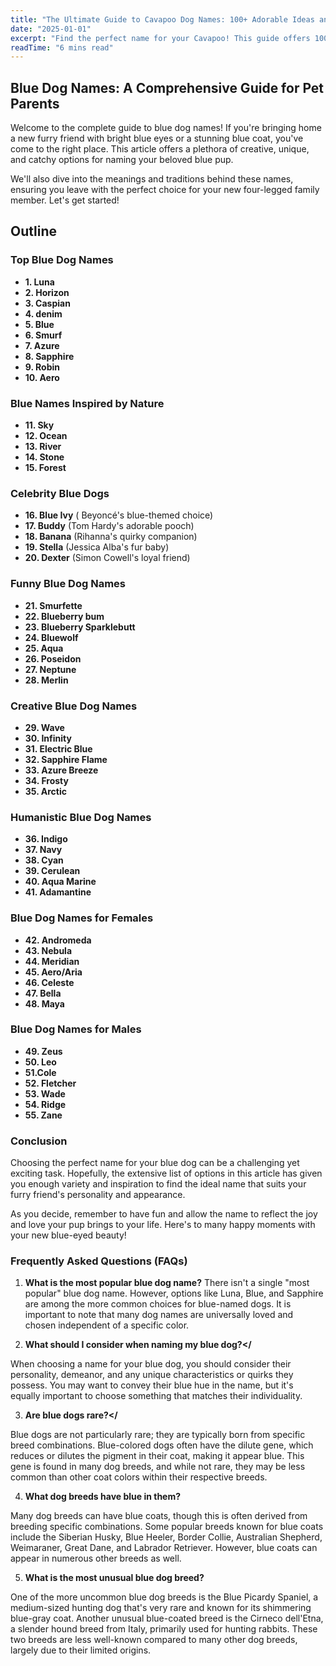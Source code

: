 ```yaml
---
title: "The Ultimate Guide to Cavapoo Dog Names: 100+ Adorable Ideas and Tips"
date: "2025-01-01"
excerpt: "Find the perfect name for your Cavapoo! This guide offers 100+ adorable name ideas, tips for choosing, and inspiration to help you find the ideal match for your furry friend."
readTime: "6 mins read"
---
```


## Blue Dog Names: A Comprehensive Guide for Pet Parents

Welcome to the complete guide to blue dog names! If you're bringing home a new furry friend with bright blue eyes or a stunning blue coat, you've come to the right place. This article offers a plethora of creative, unique, and catchy options for naming your beloved blue pup. 

We'll also dive into the meanings and traditions behind these names, ensuring you leave with the perfect choice for your new four-legged family member. Let's get started!

## Outline

### Top Blue Dog Names

- **1. Luna**
- **2. Horizon**
- **3. Caspian**
- **4. denim**
- **5. Blue**
- **6. Smurf**
- **7. Azure**
- **8. Sapphire**
- **9. Robin**
- **10. Aero**

### Blue Names Inspired by Nature

- **11. Sky**
- **12. Ocean**
- **13. River**
- **14. Stone**
- **15. Forest**

### Celebrity Blue Dogs

- **16. Blue Ivy** ( Beyoncé's blue-themed choice)
- **17. Buddy** (Tom Hardy's adorable pooch)
- **18. Banana** (Rihanna's quirky companion)
- **19. Stella** (Jessica Alba's fur baby)
- **20. Dexter** (Simon Cowell's loyal friend)

### Funny Blue Dog Names

- **21. Smurfette**
- **22. Blueberry bum**
- **23. Blueberry Sparklebutt**
- **24. Bluewolf**
- **25. Aqua**
- **26. Poseidon**
- **27. Neptune**
- **28. Merlin**

### Creative Blue Dog Names

- **29. Wave**
- **30. Infinity**
- **31. Electric Blue**
- **32. Sapphire Flame**
- **33. Azure Breeze**
- **34. Frosty**
- **35. Arctic**

### Humanistic Blue Dog Names

- **36. Indigo**
- **37. Navy**
- **38. Cyan**
- **39. Cerulean**
- **40. Aqua Marine**
- **41. Adamantine**

### Blue Dog Names for Females

- **42. Andromeda**
- **43. Nebula**
- **44. Meridian**
- **45. Aero/Aria**
- **46. Celeste**
- **47. Bella**
- **48. Maya**

### Blue Dog Names for Males

- **49. Zeus**
- **50. Leo**
- **51.Cole**
- **52. Fletcher**
- **53. Wade**
- **54. Ridge**
- **55. Zane**

### Conclusion

Choosing the perfect name for your blue dog can be a challenging yet exciting task. Hopefully, the extensive list of options in this article has given you enough variety and inspiration to find the ideal name that suits your furry friend's personality and appearance. 

As you decide, remember to have fun and allow the name to reflect the joy and love your pup brings to your life. Here's to many happy moments with your new blue-eyed beauty!

### Frequently Asked Questions (FAQs)

1. **What is the most popular blue dog name?**
There isn't a single "most popular" blue dog name. However, options like Luna, Blue, and Sapphire are among the more common choices for blue-named dogs. It is important to note that many dog names are universally loved and chosen independent of a specific color.

2. **What should I consider when naming my blue dog?</** 

When choosing a name for your blue dog, you should consider their personality, demeanor, and any unique characteristics or quirks they possess. You may want to convey their blue hue in the name, but it's equally important to choose something that matches their individuality.

3. **Are blue dogs rare?</**

Blue dogs are not particularly rare; they are typically born from specific breed combinations. Blue-colored dogs often have the dilute gene, which reduces or dilutes the pigment in their coat, making it appear blue. This gene is found in many dog breeds, and while not rare, they may be less common than other coat colors within their respective breeds. 

4. **What dog breeds have blue in them?**

Many dog breeds can have blue coats, though this is often derived from breeding specific combinations. Some popular breeds known for blue coats include the Siberian Husky, Blue Heeler, Border Collie, Australian Shepherd, Weimaraner, Great Dane, and Labrador Retriever. However, blue coats can appear in numerous other breeds as well. 

5. **What is the most unusual blue dog breed?**

One of the more uncommon blue dog breeds is the Blue Picardy Spaniel, a medium-sized hunting dog that's very rare and known for its shimmering blue-gray coat. Another unusual blue-coated breed is the Cirneco dell'Etna, a slender hound breed from Italy, primarily used for hunting rabbits. These two breeds are less well-known compared to many other dog breeds, largely due to their limited origins.